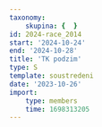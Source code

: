 ```yaml
---
taxonomy:
    skupina: {  }
id: 2024-race_2014
start: '2024-10-24'
end: '2024-10-28'
title: 'TK podzim'
type: S
template: soustredeni
date: '2023-10-26'
import:
    type: members
    time: 1698313205
---
```


